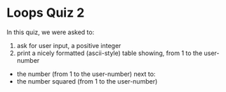 # Loops Quiz 2

In this quiz, we were asked to:

1. ask for user input, a positive integer
2. print a nicely formatted (ascii-style) table showing, from 1 to the user-number
  - the number (from 1 to the user-number)
  next to:
  - the number squared (from 1 to the user-number)
